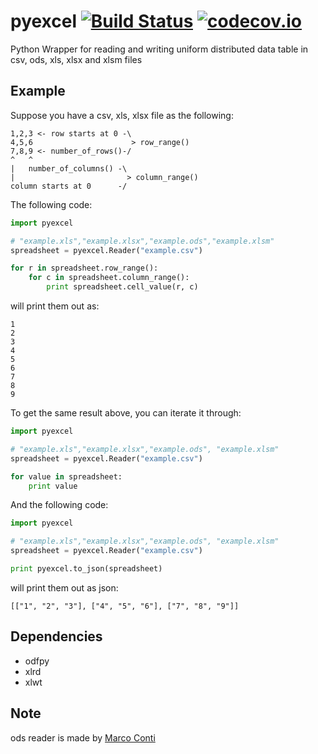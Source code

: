 # pyexcel [![Build Status](https://api.travis-ci.org/chfw/pyexcel.png)](http://travis-ci.org/chfw/pyexcel) [![codecov.io](https://codecov.io/github/chfw/pyexcel/coverage.png)](https://codecov.io/github/chfw/pyexcel)

Python Wrapper for reading and writing uniform distributed data table in csv, ods, xls, xlsx and xlsm files


## Example

Suppose you have a csv, xls, xlsx file as the following:

```
1,2,3 <- row starts at 0 -\
4,5,6                      > row_range()
7,8,9 <- number_of_rows()-/
^   ^
|   number_of_columns() -\
|                         > column_range()
column starts at 0      -/
```

The following code:

```python
import pyexcel

# "example.xls","example.xlsx","example.ods","example.xlsm"
spreadsheet = pyexcel.Reader("example.csv") 

for r in spreadsheet.row_range():
    for c in spreadsheet.column_range():
        print spreadsheet.cell_value(r, c)
```

will print them out as:

```
1
2
3
4
5
6
7
8
9
```

To get the same result above, you can iterate it through:

```python
import pyexcel

# "example.xls","example.xlsx","example.ods", "example.xlsm"
spreadsheet = pyexcel.Reader("example.csv") 

for value in spreadsheet:
    print value
```

And the following code:

```python
import pyexcel

# "example.xls","example.xlsx","example.ods", "example.xlsm"
spreadsheet = pyexcel.Reader("example.csv") 

print pyexcel.to_json(spreadsheet)
```

will print them out as json:

```
[["1", "2", "3"], ["4", "5", "6"], ["7", "8", "9"]]
```

## Dependencies

* odfpy
* xlrd
* xlwt

## Note

ods reader is made by [Marco Conti](https://github.com/marcoconti83/read-ods-with-odfpy)